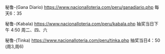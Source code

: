秘鲁-(Gana Diario)
https://www.nacionalloteria.com/peru/ganadiario.php
每天6：35

秘鲁-(Kabala)
https://www.nacionalloteria.com/peru/kabala.php
抽奖当日下午 4:50
周二、四、六

秘鲁-(Tinka)
https://www.nacionalloteria.com/peru/tinka.php
抽奖当日4：50 (周3,周6)


